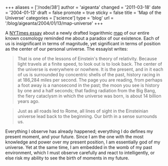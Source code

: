 +++
aliases = ['/node/38']
author = 'aigeanta'
changed = '2011-03-18'
date = '2004-01-13'
draft = false
promote = true
sticky = false
title = 'Map of the Universe'
categories = ['science']
type = 'blog'
url = '/blog/aigeanta/2004/01/13/map-universe'
+++
<p>A <a href="http://www.nytimes.com/2004/01/13/science/space/13COSM.html">NYTimes essay</a> about a newly drafted logarithmic <a href="http://www.astro.princeton.edu/~mjuric/universe/">map</a> of our entire known cosmology reminded me about a paradox of our existence. Each of us is insignificant in terms of magnitude, yet significant in terms of position as the center of our personal universe. The essayist writes:</p>
<blockquote>That is one of the lessons of Einstein's theory of relativity. Because light travels at a finite speed, to look out is to look back. The center of the universe is everywhere or nowhere. It is the present, and in it each of us is surrounded by concentric shells of the past, history racing in at 186,284 miles per second. The page you are reading, from perhaps a foot away is a nanosecond in the past; the moon you see is history by one and a half seconds; that fading radiation from the Big Bang, the fiery cataclysm in which the universe was born, is about 14 billion years ago.</blockquote><blockquote>Just as all roads led to Rome, all lines of sight in the Einsteinian universe lead back to the beginning. Our birth in a sense surrounds us.</blockquote><p>Everything I observe has already happened; everything I do defines my present moment, and your future. Since I am the one with the most knowledge and power over my present position, I am essentially god of my universe. Yet at the same time, I am embedded in the womb of my past environment, which I must observe carefully and react to intelligently, or else risk my ability to see the birth of moments in my future.</p>


